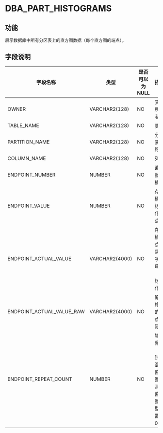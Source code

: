 # DBA_PART_HISTOGRAMS
## 功能
展示数据库中所有分区表上的直方图数据（每个直方图的端点）。
## 字段说明

| 字段名称 | 类型 | 是否可以为 NULL | 描述 |
| --- | --- | --- | --- |
| OWNER | VARCHAR2(128) | NO | 表的所有者 |
| TABLE_NAME | VARCHAR2(128) | NO | 表名 |
| PARTITION_NAME | VARCHAR2(128) | NO | 分区表名称 |
| COLUMN_NAME | VARCHAR2(128) | NO | 列名 |
| ENDPOINT_NUMBER | NUMBER | NO | 直方图的桶号 |
| ENDPOINT_VALUE | NUMBER | NO | 存储桶的标准化端点值 |
| ENDPOINT_ACTUAL_VALUE | VARCHAR2(4000) | NO | 存储桶端点的实际字符串值（非标准化） |
| ENDPOINT_ACTUAL_VALUE_RAW | VARCHAR2(4000) | NO | 原始格式的端点实际值 |
| ENDPOINT_REPEAT_COUNT | NUMBER | NO | 端点频率（只针对混合直方图，其他直方图类型设置为 0） |
